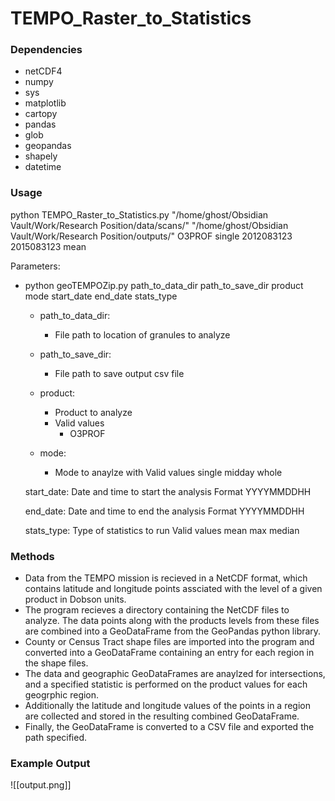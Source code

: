 # TEMPO_Raster_to_Statistics

### Dependencies
- netCDF4
- numpy
- sys
- matplotlib
- cartopy
- pandas
- glob
- geopandas
- shapely
- datetime

### Usage
python TEMPO_Raster_to_Statistics.py "/home/ghost/Obsidian Vault/Work/Research Position/data/scans/" "/home/ghost/Obsidian Vault/Work/Research Position/outputs/" O3PROF single 2012083123 2015083123 mean

Parameters:
- python geoTEMPOZip.py path_to_data_dir path_to_save_dir product mode start_date end_date stats_type
    - path_to_data_dir:
       - File path to location of granules to analyze

    - path_to_save_dir:
        - File path to save output csv file

    - product:
        - Product to analyze
        - Valid values
            - O3PROF

    - mode:
        - Mode to anaylze with
       Valid values
           single
           midday
           whole

   start_date:
       Date and time to start the analysis
       Format
           YYYYMMDDHH
   
   end_date:
       Date and time to end the analysis
       Format
           YYYYMMDDHH

   stats_type:
       Type of statistics to run
       Valid values
           mean
           max
           median

### Methods
- Data from the TEMPO mission is recieved in a NetCDF format, which contains latitude and longitude points assciated with the level of a given product in Dobson units.
- The program recieves a directory containing the NetCDF files to analyze.  The data points along with the products levels from these files are combined into a GeoDataFrame from the GeoPandas python library.
- County or Census Tract shape files are imported into the program and converted into a GeoDataFrame containing an entry for each region in the shape files.
- The data and geographic GeoDataFrames are anaylzed for intersections, and a specified statistic is performed on the product values for each geogrphic region.
- Additionally the latitude and longitude values of the points in a region are collected and stored in the resulting combined GeoDataFrame.
- Finally, the GeoDataFrame is converted to a CSV file and exported the path specified.


### Example Output
![[output.png]]
